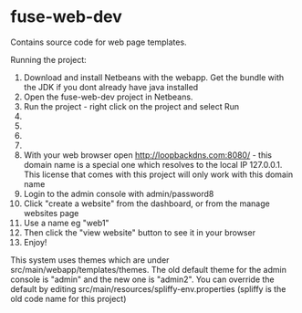 fuse-web-dev
============

Contains source code for web page templates.

Running the project:


1. Download and install Netbeans with the webapp. Get the bundle with the JDK if you dont already have java installed
2. Open the fuse-web-dev project in Netbeans.
3. Run the project - right click on the project and select Run
2. 
3. 
3. 
4. 
4. With your web browser open http://loopbackdns.com:8080/ - this domain name is
a special one which resolves to the local IP 127.0.0.1. This license that comes
with this project will only work with this domain name
5. Login to the admin console with admin/password8
6. Click "create a website" from the dashboard, or from the manage websites page
7. Use a name eg "web1"
8. Then click the "view website" button to see it in your browser
9. Enjoy!

This system uses themes which are under src/main/webapp/templates/themes. The old default theme
for the admin console is "admin" and the new one is "admin2". You can override
the default by editing src/main/resources/spliffy-env.properties (spliffy is the old
code name for this project)
